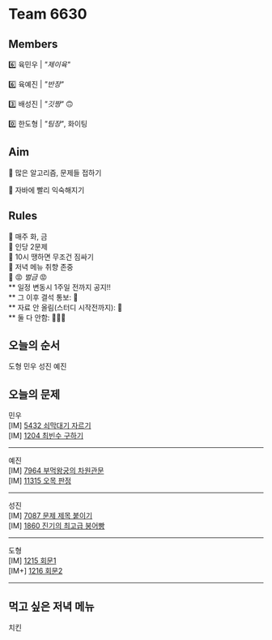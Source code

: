 # Team 6630

## Members
:six:   육민우 | *"제이육"*

:six:   육예진 | *"반장"*

:three: 배성진 | *"깃짱"*  🙃

:zero:  한도형 | *"팀장"*,  화이팅

## Aim
:dart: 많은 알고리즘, 문제들 접하기

:dart: 자바에 빨리 익숙해지기

## Rules
:pushpin: 매주 화, 금  
:pushpin: 인당 2문제  
:pushpin: 10시 땡하면 무조건 짐싸기  
:pushpin: 저녁 메뉴 취향 존중  
:pushpin: :rage: *벌금* :rage:  
** 일정 변동시 1주일 전까지 공지!!  
** 그 이후 결석 통보: :money_with_wings:  
** 자료 안 올림(스터디 시작전까지): :money_with_wings:    
** 둘 다 안함: :money_with_wings::money_with_wings::money_with_wings:    

## 오늘의 순서
도형
민우
성진
예진
## 오늘의 문제
민우  
[IM] [5432 쇠막대기 자르기](https://swexpertacademy.com/main/code/problem/problemDetail.do?contestProbId=AWVl47b6DGMDFAXm)  
[IM] [1204 최빈수 구하기](https://swexpertacademy.com/main/code/problem/problemDetail.do?contestProbId=AV13zo1KAAACFAYh)

___
예진  
[IM] [7964 부먹왕궁의 차원관문](https://swexpertacademy.com/main/code/problem/problemDetail.do?contestProbId=AWuSgKpqmooDFASy)  
[IM] [11315 오목 판정](https://swexpertacademy.com/main/code/problem/problemDetail.do?contestProbId=AXaSUPYqPYMDFASQ)
___
성진  
[IM] [7087 문제 제목 붙이기](https://swexpertacademy.com/main/code/problem/problemDetail.do?contestProbId=AWkIdD46A5EDFAXC)  
[IM] [1860 진기의 최고급 붕어빵](https://swexpertacademy.com/main/code/problem/problemDetail.do?contestProbId=AV5LsaaqDzYDFAXc)

___
도형  
[IM] [1215 회문1](https://swexpertacademy.com/main/code/problem/problemDetail.do?contestProbId=AV14QpAaAAwCFAYi)  
[IM+] [1216 회문2](https://swexpertacademy.com/main/code/problem/problemDetail.do?contestProbId=AV14Rq5aABUCFAYi)
___

## 먹고 싶은 저녁 메뉴
치킨
